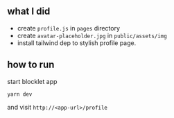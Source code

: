 ## what I did
- create `profile.js` in `pages` directory
- create `avatar-placeholder.jpg` in `public/assets/img`
- install tailwind dep to stylish profile page.

## how to run

start blocklet app
```
yarn dev
```
and visit `http://<app-url>/profile`